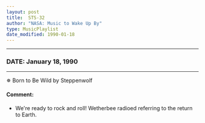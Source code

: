 ```yaml
---
layout: post
title:  STS-32
author: "NASA: Music to Wake Up By"
type: MusicPlaylist
date_modified: 1990-01-18
---
```


----
### DATE: January 18, 1990
----
✵ Born to Be Wild by Steppenwolf

#### Comment:
* We're ready to rock and roll! Wetherbee radioed referring to the return to Earth.
